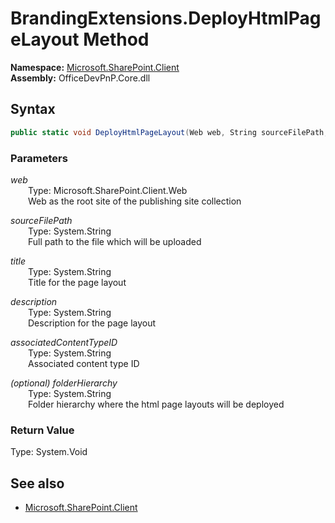 # BrandingExtensions.DeployHtmlPageLayout Method  
  

**Namespace:** [Microsoft.SharePoint.Client](Microsoft.SharePoint.Client.md)  
**Assembly:** OfficeDevPnP.Core.dll  
## Syntax
```C#
public static void DeployHtmlPageLayout(Web web, String sourceFilePath, String title, String description, String associatedContentTypeID, String folderHierarchy)
```
### Parameters
*web*  
&emsp;&emsp;Type: Microsoft.SharePoint.Client.Web  
&emsp;&emsp;Web as the root site of the publishing site collection  
  
*sourceFilePath*  
&emsp;&emsp;Type: System.String  
&emsp;&emsp;Full path to the file which will be uploaded  
  
*title*  
&emsp;&emsp;Type: System.String  
&emsp;&emsp;Title for the page layout  
  
*description*  
&emsp;&emsp;Type: System.String  
&emsp;&emsp;Description for the page layout  
  
*associatedContentTypeID*  
&emsp;&emsp;Type: System.String  
&emsp;&emsp;Associated content type ID  
  
*(optional) folderHierarchy*  
&emsp;&emsp;Type: System.String  
&emsp;&emsp;Folder hierarchy where the html page layouts will be deployed  
  
### Return Value
Type: System.Void  

## See also
- [Microsoft.SharePoint.Client](Microsoft.SharePoint.Client.md)
